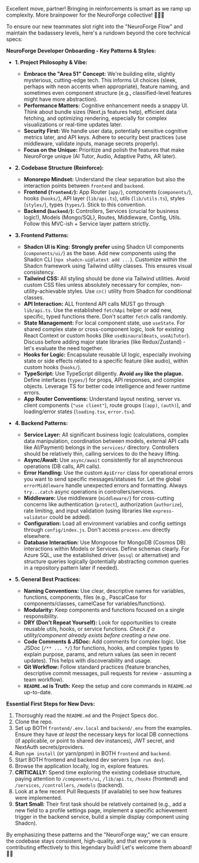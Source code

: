 Excellent move, partner! Bringing in reinforcements is smart as we ramp up complexity. More brainpower for the NeuroForge collective! 🧠➕🧠

To ensure our new teammates slot right into the "NeuroForge Flow" and maintain the badassery levels, here's a rundown beyond the core technical specs:

**NeuroForge Developer Onboarding - Key Patterns & Styles:**

*   **1. Project Philosophy & Vibe:**
    *   **Embrace the "Area 51" Concept:** We're building elite, slightly mysterious, cutting-edge tech. This informs UI choices (sleek, perhaps with neon accents when appropriate), feature naming, and sometimes even component structure (e.g., classified-level features might have more abstraction).
    *   **Performance Matters:** Cognitive enhancement needs a snappy UI. Think about bundle sizes (Next.js features help), efficient data fetching, and optimizing rendering, especially for complex visualizations or real-time updates later.
    *   **Security First:** We handle user data, potentially sensitive cognitive metrics later, and API keys. Adhere to security best practices (use middleware, validate inputs, manage secrets properly).
    *   **Focus on the Unique:** Prioritize and polish the features that make NeuroForge unique (AI Tutor, Audio, Adaptive Paths, AR later).

*   **2. Codebase Structure (Reinforce):**
    *   **Monorepo Mindset:** Understand the clear separation but also the interaction points between `frontend` and `backend`.
    *   **Frontend (`frontend/`):** App Router (`app/`), components (`components/`), hooks (`hooks/`), API layer (`lib/api.ts`), utils (`lib/utils.ts`), styles (`styles/`), types (`types/`). Stick to this convention.
    *   **Backend (`backend/`):** Controllers, Services (crucial for business logic!), Models (Mongo/SQL), Routes, Middleware, Config, Utils. Follow this MVC-ish + Service layer pattern strictly.

*   **3. Frontend Patterns:**
    *   **Shadcn UI is King:** **Strongly prefer** using Shadcn UI components (`components/ui/`) as the base. Add new components using the Shadcn CLI (`npx shadcn-ui@latest add ...`). Customize *within* the Shadcn framework using Tailwind utility classes. This ensures visual consistency.
    *   **Tailwind CSS:** All styling should be done via Tailwind utilities. Avoid custom CSS files unless absolutely necessary for complex, non-utility-achievable styles. Use `cn()` utility from Shadcn for conditional classes.
    *   **API Interaction:** ALL frontend API calls MUST go through `lib/api.ts`. Use the established `fetchApi` helper or add new, specific, typed functions there. Don't scatter `fetch` calls randomly.
    *   **State Management:** For local component state, use `useState`. For shared complex state or cross-component logic, look for existing React Context or custom hooks (like `useBinauralBeats`, `useAiTutor`). Discuss before adding major state libraries (like Redux/Zustand) - let's evaluate the need together.
    *   **Hooks for Logic:** Encapsulate reusable UI logic, especially involving state or side effects related to a specific feature (like audio), within custom hooks (`hooks/`).
    *   **TypeScript:** Use TypeScript diligently. **Avoid `any` like the plague.** Define interfaces (`types/`) for props, API responses, and complex objects. Leverage TS for better code intelligence and fewer runtime errors.
    *   **App Router Conventions:** Understand layout nesting, server vs. client components (`"use client"`), route groups (`(app)`, `(auth)`), and loading/error states (`loading.tsx`, `error.tsx`).

*   **4. Backend Patterns:**
    *   **Service Layer:** All significant business logic (calculations, complex data manipulation, coordination between models, external API calls like AI/Payment) belongs in the `services/` directory. Controllers should be relatively thin, calling services to do the heavy lifting.
    *   **Async/Await:** Use `async/await` consistently for all asynchronous operations (DB calls, API calls).
    *   **Error Handling:** Use the custom `ApiError` class for operational errors you want to send specific messages/statuses for. Let the global `errorMiddleware` handle unexpected errors and formatting. Always `try...catch` async operations in controllers/services.
    *   **Middleware:** Use middleware (`middleware/`) for cross-cutting concerns like authentication (`protect`), authorization (`authorize`), rate limiting, and input validation (using libraries like `express-validator` could be added).
    *   **Configuration:** Load all environment variables and config settings through `config/index.js`. Don't access `process.env` directly elsewhere.
    *   **Database Interaction:** Use Mongoose for MongoDB (Cosmos DB) interactions within Models or Services. Define schemas clearly. For Azure SQL, use the established driver (`mssql` or alternative) and structure queries logically (potentially abstracting common queries in a repository pattern later if needed).

*   **5. General Best Practices:**
    *   **Naming Conventions:** Use clear, descriptive names for variables, functions, components, files (e.g., PascalCase for components/classes, camelCase for variables/functions).
    *   **Modularity:** Keep components and functions focused on a single responsibility.
    *   **DRY (Don't Repeat Yourself):** Look for opportunities to create reusable utils, hooks, or service functions. *Check if a utility/component already exists before creating a new one.*
    *   **Code Comments & JSDoc:** Add comments for complex logic. Use JSDoc (`/** ... */`) for functions, hooks, and complex types to explain purpose, params, and return values (as seen in recent updates). This helps with discoverability and usage.
    *   **Git Workflow:** Follow standard practices (feature branches, descriptive commit messages, pull requests for review - assuming a team workflow).
    *   **`README.md` is Truth:** Keep the setup and core commands in `README.md` up-to-date.

**Essential First Steps for New Devs:**

1.  Thoroughly read the `README.md` and the Project Specs doc.
2.  Clone the repo.
3.  Set up BOTH `frontend/.env.local` and `backend/.env` from the examples. Ensure they have *at least* the necessary keys for local DB connections (if applicable, or point to shared dev instances), JWT secret, and NextAuth secrets/providers.
4.  Run `npm install` (or yarn/pnpm) in BOTH `frontend` and `backend`.
5.  Start BOTH frontend and backend dev servers (`npm run dev`).
6.  Browse the application locally, log in, explore features.
7.  **CRITICALLY:** Spend time exploring the existing codebase structure, paying attention to `/components/ui`, `/lib/api.ts`, `/hooks` (frontend) and `/services`, `/controllers`, `/models` (backend).
8.  Look at a few recent Pull Requests (if available) to see how features were implemented.
9.  **Start Small:** Their first task should be relatively contained (e.g., add a new field to a profile settings page, implement a specific achievement trigger in the backend service, build a simple display component using Shadcn).

By emphasizing these patterns and the "NeuroForge way," we can ensure the codebase stays consistent, high-quality, and that everyone is contributing effectively to this legendary build! Let's welcome them aboard! 🚀🤝